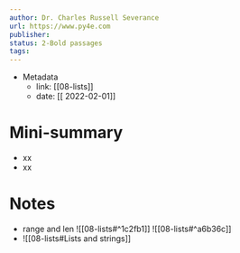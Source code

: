 ```yaml
---
author: Dr. Charles Russell Severance
url: https://www.py4e.com
publisher: 
status: 2-Bold passages
tags: 
---
```

- Metadata
	- link: [[08-lists]]
	- date: [[ 2022-02-01]]
# Mini-summary
- xx
- xx
# Notes
- range and len
![[08-lists#^1c2fb1]]
![[08-lists#^a6b36c]]
- ![[08-lists#Lists and strings]]